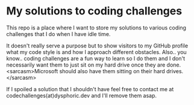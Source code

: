 # My solutions to coding challenges

This repo is a place where I want to store my solutions to various coding challenges that I do when I have idle time.

It doesn't really serve a purpose but to show visitors to my GitHub profile what my code style is and how I approach 
different obstacles. Also.. you know.. coding challenges are a fun way to learn so I do them and I don't necessarily 
want them to just sit on my hard drive once they are done. \<sarcasm>Microsoft should also have them sitting on their hard drives.
\</sarcasm>

If I spoiled a solution that I shouldn't have feel free to contact me at codechallenges(at)dysphoric.dev and I'll remove them asap.